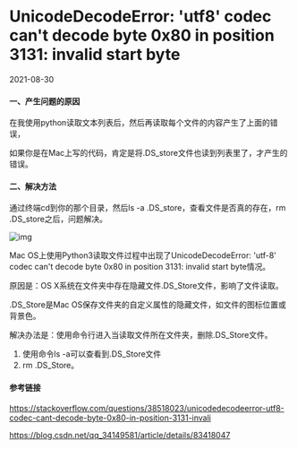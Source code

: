 # UnicodeDecodeError: 'utf8' codec can't decode byte 0x80 in position 3131: invalid start byte

2021-08-30

#### 一、产生问题的原因

在我使用python读取文本列表后，然后再读取每个文件的内容产生了上面的错误，

如果你是在Mac上写的代码，肯定是将.DS_store文件也读到列表里了，才产生的错误。

#### 二、解决方法

通过终端cd到你的那个目录，然后ls -a .DS_store，查看文件是否真的存在，rm .DS_store之后，问题解决。 

![img](https://img2018.cnblogs.com/blog/879421/202001/879421-20200105201636342-1207020454.png)


Mac OS上使用Python3读取文件过程中出现了UnicodeDecodeError: 'utf-8' codec can't decode byte 0x80 in position 3131: invalid start byte情况。

原因是：OS X系统在文件夹中存在隐藏文件.DS_Store文件，影响了文件读取。

.DS_Store是Mac OS保存文件夹的自定义属性的隐藏文件，如文件的图标位置或背景色。

解决办法是：使用命令行进入当读取文件所在文件夹，删除.DS_Store文件。

1. 使用命令ls -a可以查看到.DS_Store文件
2. rm .DS_Store。

#### 参考链接

https://stackoverflow.com/questions/38518023/unicodedecodeerror-utf8-codec-cant-decode-byte-0x80-in-position-3131-invali

https://blog.csdn.net/qq_34149581/article/details/83418047

